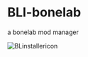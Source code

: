 # BLI-bonelab


a bonelab mod manager


![BLinstallericon](https://user-images.githubusercontent.com/97846999/195430908-1c7b892a-9d1b-40c5-9b9f-a266f613dd6c.png)
